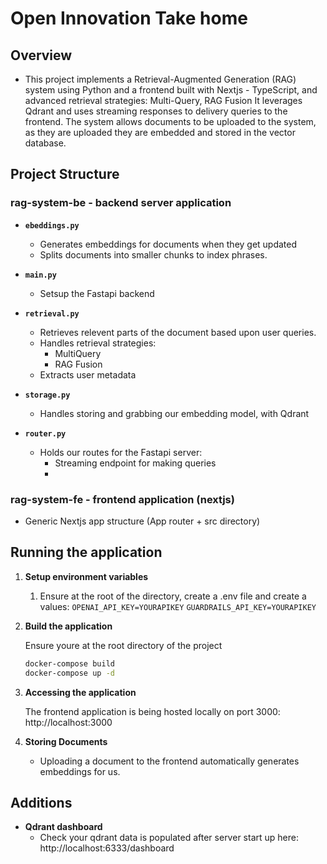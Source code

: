 # Open Innovation Take home

## Overview

- This project implements a Retrieval-Augmented Generation (RAG) system using Python and a frontend built with Nextjs - TypeScript, and advanced retrieval strategies: Multi-Query, RAG Fusion It leverages Qdrant and uses streaming responses to delivery queries to the frontend. The system allows documents to be uploaded to the system, as they are uploaded they are embedded and stored in the vector database.

## Project Structure

### rag-system-be - backend server application

- **`ebeddings.py`**

  - Generates embeddings for documents when they get updated
  - Splits documents into smaller chunks to index phrases.

- **`main.py`**

  - Setsup the Fastapi backend

- **`retrieval.py`**

  - Retrieves relevent parts of the document based upon user queries.
  - Handles retrieval strategies:
    - MultiQuery
    - RAG Fusion
  - Extracts user metadata

- **`storage.py`**

  - Handles storing and grabbing our embedding model, with Qdrant

- **`router.py`**
  - Holds our routes for the Fastapi server:
    - Streaming endpoint for making queries
    -

### rag-system-fe - frontend application (nextjs)

- Generic Nextjs app structure (App router + src directory)

## Running the application

1. **Setup environment variables**

   1. Ensure at the root of the directory, create a .env file and create a values:
      `OPENAI_API_KEY=YOURAPIKEY`
      `GUARDRAILS_API_KEY=YOURAPIKEY`


2. **Build the application**

   Ensure youre at the root directory of the project

   ```bash
   docker-compose build
   docker-compose up -d
   ```

3. **Accessing the application**

   The frontend application is being hosted locally on port 3000:
   http://localhost:3000

4. **Storing Documents**
   - Uploading a document to the frontend automatically generates embeddings for us.

## Additions

- **Qdrant dashboard**
  - Check your qdrant data is populated after server start up here: http://localhost:6333/dashboard
